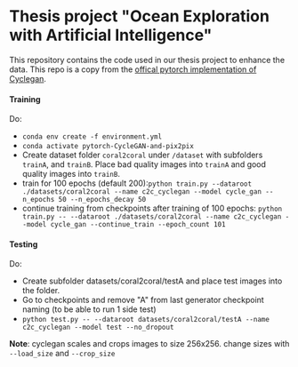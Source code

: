 # Thesis project "Ocean Exploration with Artificial Intelligence" 

This repository contains the code used in our thesis project to enhance the data. This repo is a copy from the [offical pytorch implementation of Cyclegan](https://github.com/junyanz/pytorch-CycleGAN-and-pix2pix). 



#### Training 
Do: 

- `conda env create -f environment.yml` 
- `conda activate pytorch-CycleGAN-and-pix2pix`
- Create dataset folder `coral2coral` under `/dataset` with subfolders `trainA`, and `trainB`. Place bad quality images into `trainA` and good quality images into `trainB`.
- train for 100 epochs (default 200):`python train.py --dataroot ./datasets/coral2coral --name c2c_cyclegan --model cycle_gan --n_epochs 50 --n_epochs_decay 50` 
- continue training from checkpoints after training of 100 epochs: `python train.py -- --dataroot ./datasets/coral2coral --name c2c_cyclegan --model cycle_gan --continue_train --epoch_count 101` 

#### Testing
Do:
- Create subfolder datasets/coral2coral/testA and place test images into the folder. 
- Go to checkpoints and remove "A" from last generator checkpoint naming (to be able to run 1 side test)
- `python test.py -- --dataroot datasets/coral2coral/testA --name c2c_cyclegan --model test --no_dropout`


**Note**: cyclegan scales and crops images to size 256x256. 
 change sizes with `--load_size` and `--crop_size`



